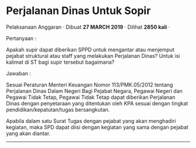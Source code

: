Perjalanan Dinas Untuk Sopir
============================

Pelaksanaan Anggaran · Dibuat **27 MARCH 2019** · Dilihat **2850 kali** ·

Pertanyaan :

Apakah supir dapat diberikan SPPD untuk mengantar atau menjemput pejabat struktural atau staff yang melakukan Perjalanan Dinas? Untuk isi kalimat di ST bagi supir tersebut bagaimana?

Jawaban :

Sesuai Peraturan Menteri Keuangan Nomor 113/PMK.05/2012 tentang Perjalanan Dinas Dalam Negeri Bagi Pejabat Negara, Pegawai Negeri dan Pegawai Tidak Tetap, Pegawai Tidak Tetap dapat diberikan Perjalanan Dinas dengan penyetaraan yang ditentukan oleh KPA sesuai dengan tingkat pendidikan/kepatutan/tugas bersangkutan.

Apabila dalam satu Surat Tugas dengan pejabat yang akan menghadiri kegiatan, maka SPD dapat diisi dengan kegiatan yang sama dengan pejabat yang akan diantar.

  
  
  

* * *